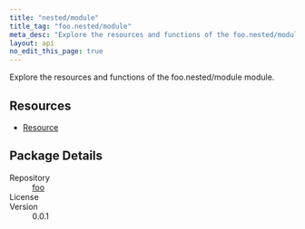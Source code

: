 ```yaml
---
title: "nested/module"
title_tag: "foo.nested/module"
meta_desc: "Explore the resources and functions of the foo.nested/module module."
layout: api
no_edit_this_page: true
---
```


<!-- WARNING: this file was generated by test. -->
<!-- Do not edit by hand unless you're certain you know what you are doing! -->

Explore the resources and functions of the foo.nested/module module.

<h2 id="resources">Resources</h2>
<ul class="api">
    <li><a href="resource/" title="Resource"><span class="api-symbol api-symbol--resource"></span>Resource</a></li>
</ul>

<h2 id="package-details">Package Details</h2>
<dl class="package-details">
	<dt>Repository</dt>
	<dd><a href="">foo </a></dd>
	<dt>License</dt>
	<dd></dd>
	<dt>Version</dt>
	<dd>0.0.1</dd>
</dl>

